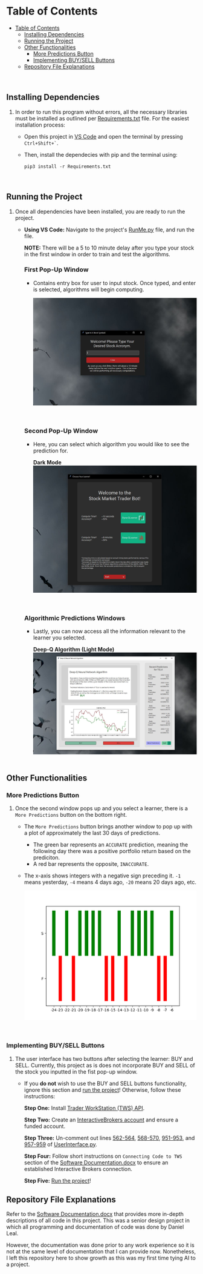 # Table of Contents
- [Table of Contents](#table-of-contents)
  - [Installing Dependencies ](#installing-dependencies-)
  - [Running the Project](#running-the-project)
  - [Other Functionalities](#other-functionalities)
    - [More Predictions Button](#more-predictions-button)
    - [Implementing BUY/SELL Buttons](#implementing-buysell-buttons)
  - [Repository File Explanations](#repository-file-explanations)

<br>

## Installing Dependencies <a name="Introduction"></a>
1. In order to run this program without errors, all the necessary libraries must be installed as outlined per [Requirements.txt](https://github.com/dannyleall/StockMarketTraderBot/blob/main/Requirements.txt) file. For the easiest installation process: 
   - Open this project in [VS Code](https://code.visualstudio.com/download) and open the terminal by pressing 
``
Ctrl+Shift+`
``.
   - Then, install the dependecies with pip and the terminal using:
  
     ```
     pip3 install -r Requirements.txt
     ```
<br>

## Running the Project
1. Once all dependencies have been installed, you are ready to run the project.
    - **Using VS Code:** Navigate to the project's [RunMe.py]([##RunMe.py](https://github.com/dannyleall/StockMarketTraderBot/blob/main/RunMe.py)) file, and run the file. 
        
        **NOTE:** There will be a 5 to 10 minute delay after you type your stock in the first window in order to train and test the algorithms.
        <br>

        ### First Pop-Up Window
        - Contains entry box for user to input stock. Once typed, and enter is selected, algorithms will begin computing.
  
          ![](Images/FirstWindow.png)
          
          <br>

        ### Second Pop-Up Window
        - Here, you can select which algorithm you would like to see the prediction for.
        
            **Dark Mode**
          ![](Images/DarkSecondWindow.png)

          <br>

        ### Algorithmic Predictions Windows
        - Lastly, you can now access all the information relevant to the learner you selected.
 
            **Deep-Q Algorithm (Light Mode)**
          ![](Images/LightLastWindow.png)  
          <br>

## Other Functionalities

### More Predictions Button
1. Once the second window pops up and you select a learner, there is a `More Predictions` button on the bottom right.
    - The `More Predictions` button brings another window to pop up with a plot of approximately the last 30 days of predictions. 
      - The green bar represents an `ACCURATE` prediction, meaning the following day there was a positive portfolio return based on the prediciton. 
      - A red bar represents the opposite, `INACCURATE`. 
    - The x-axis shows integers with a negative sign preceding it. `-1` means yesterday, `-4` means 4 days ago, `-20` means 20 days ago, etc.
  
        ![](Images/TslaStlPredictionsPlot.png)

<br>

### Implementing BUY/SELL Buttons
1. The user interface has two buttons after selecting the learner: BUY and SELL. Currently, this project as is does not incorporate BUY and SELL of the stock you inputted in the fist pop-up window.

    - If you **do not** wish to use the BUY and SELL buttons functionality, ignore this section and [run the project](#running-the-project)! Otherwise, follow these instructions:
    
        **Step One:** Install [Trader WorkStation (TWS) API](https://www.interactivebrokers.com/en/trading/tws.php#tws-software).
        
        **Step Two:** Create an [InteractiveBrokers account](https://gdcdyn.interactivebrokers.com/Universal/Application) and ensure a funded account.

        **Step Three:** Un-comment out lines [562-564](https://github.com/dannyleall/StockMarketTraderBot/blob/main/UserInterface.py#L562-L564), [568-570](https://github.com/dannyleall/StockMarketTraderBot/blob/main/UserInterface.py#L568-L570), [951-953](https://github.com/dannyleall/StockMarketTraderBot/blob/main/UserInterface.py#L951-L953), and [957-959](https://github.com/dannyleall/StockMarketTraderBot/blob/main/UserInterface.py#L951-L953) of [UserInterface.py](https://github.com/dannyleall/StockMarketTraderBot/blob/main/UserInterface.py).

        **Step Four:** Follow short instructions on `Connecting Code to TWS` section of the [Software Documentation.docx](https://github.com/dannyleall/StockMarketTraderBot/blob/main/Software%20Documentation.docx) to ensure an established Interactive Brokers connection.

        **Step Five:** [Run the project](#running-the-project)!

## Repository File Explanations
Refer to the [Software Documentation.docx](https://github.com/dannyleall/StockMarketTraderBot/blob/main/Software%20Documentation.docx) that provides more in-depth descriptions of all code in this project. This was a senior design project in which all programming and documentation of code was done by Daniel Leal. 

However, the documentation was done prior to any work experience so it is not at the same level of documentation that I can provide now. Nonetheless, I left this repository here to show growth as this was my first time tying AI to a project.
